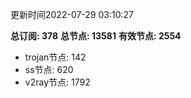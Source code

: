更新时间2022-07-29 03:10:27

**总订阅: 378**
**总节点: 13581**
**有效节点: 2554**
- trojan节点: 142
- ss节点: 620
- v2ray节点: 1792
